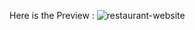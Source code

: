 Here is the Preview :
![restaurant-website](https://user-images.githubusercontent.com/67111661/191960799-a18f33f4-2049-4614-9a3e-0d5d7026deb7.png)
